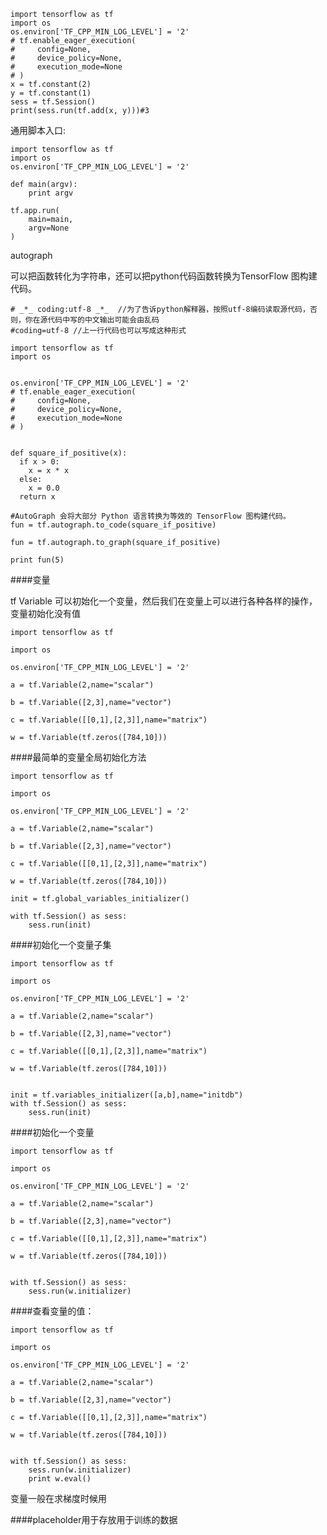 	import tensorflow as tf
	import os
	os.environ['TF_CPP_MIN_LOG_LEVEL'] = '2'
	# tf.enable_eager_execution(
	#     config=None,
	#     device_policy=None,
	#     execution_mode=None
	# )
	x = tf.constant(2)
	y = tf.constant(1)
	sess = tf.Session()
	print(sess.run(tf.add(x, y)))#3
	
	
通用脚本入口:

	import tensorflow as tf
	import os
	os.environ['TF_CPP_MIN_LOG_LEVEL'] = '2'
	
	def main(argv):
	    print argv

	tf.app.run(
	    main=main,
	    argv=None
	)

autograph

可以把函数转化为字符串，还可以把python代码函数转换为TensorFlow 图构建代码。

	# _*_ coding:utf-8 _*_  //为了告诉python解释器，按照utf-8编码读取源代码，否则，你在源代码中写的中文输出可能会由乱码
	#coding=utf-8 //上一行代码也可以写成这种形式

	import tensorflow as tf
	import os


	os.environ['TF_CPP_MIN_LOG_LEVEL'] = '2'
	# tf.enable_eager_execution(
	#     config=None,
	#     device_policy=None,
	#     execution_mode=None
	# )


	def square_if_positive(x):
	  if x > 0:
	    x = x * x
	  else:
	    x = 0.0
	  return x

	#AutoGraph 会将大部分 Python 语言转换为等效的 TensorFlow 图构建代码。
	fun = tf.autograph.to_code(square_if_positive)

	fun = tf.autograph.to_graph(square_if_positive)

	print fun(5)
	
####变量

tf Variable 可以初始化一个变量，然后我们在变量上可以进行各种各样的操作，变量初始化没有值

	import tensorflow as tf

	import os

	os.environ['TF_CPP_MIN_LOG_LEVEL'] = '2'

	a = tf.Variable(2,name="scalar")

	b = tf.Variable([2,3],name="vector")

	c = tf.Variable([[0,1],[2,3]],name="matrix")

	w = tf.Variable(tf.zeros([784,10]))
	
####最简单的变量全局初始化方法

	import tensorflow as tf

	import os

	os.environ['TF_CPP_MIN_LOG_LEVEL'] = '2'

	a = tf.Variable(2,name="scalar")

	b = tf.Variable([2,3],name="vector")

	c = tf.Variable([[0,1],[2,3]],name="matrix")

	w = tf.Variable(tf.zeros([784,10]))

	init = tf.global_variables_initializer()

	with tf.Session() as sess:
	    sess.run(init)


####初始化一个变量子集

	import tensorflow as tf

	import os

	os.environ['TF_CPP_MIN_LOG_LEVEL'] = '2'

	a = tf.Variable(2,name="scalar")

	b = tf.Variable([2,3],name="vector")

	c = tf.Variable([[0,1],[2,3]],name="matrix")

	w = tf.Variable(tf.zeros([784,10]))


	init = tf.variables_initializer([a,b],name="initdb")
	with tf.Session() as sess:
	    sess.run(init)
	    
####初始化一个变量

	import tensorflow as tf

	import os

	os.environ['TF_CPP_MIN_LOG_LEVEL'] = '2'

	a = tf.Variable(2,name="scalar")

	b = tf.Variable([2,3],name="vector")

	c = tf.Variable([[0,1],[2,3]],name="matrix")

	w = tf.Variable(tf.zeros([784,10]))


	with tf.Session() as sess:
	    sess.run(w.initializer)

####查看变量的值：

	import tensorflow as tf

	import os

	os.environ['TF_CPP_MIN_LOG_LEVEL'] = '2'

	a = tf.Variable(2,name="scalar")

	b = tf.Variable([2,3],name="vector")

	c = tf.Variable([[0,1],[2,3]],name="matrix")

	w = tf.Variable(tf.zeros([784,10]))


	with tf.Session() as sess:
	    sess.run(w.initializer)
	    print w.eval()

变量一般在求梯度时候用	

####placeholder用于存放用于训练的数据